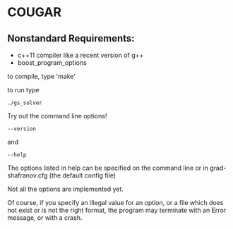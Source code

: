 COUGAR
======

Nonstandard Requirements:
-------------------------
* c++11 compiler like a recent version of g++
* boost_program_options

to compile, type 'make'

to run type

    ./gs_solver

Try out the command line options!

    --version
and

    --help

The options listed in help can be specified on the command line or in grad-shafranov.cfg (the default config file)

Not all the options are implemented yet.

Of course, if you specify an illegal value for an option, or a file which does not exist or is not the right format, the program may terminate with an Error message, or with a crash.

